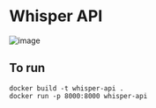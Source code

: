 # Whisper API
![image](https://github.com/user-attachments/assets/db08dc4b-7735-4acf-8037-be8e640e12e9)


## To run
```
docker build -t whisper-api .
docker run -p 8000:8000 whisper-api
```
